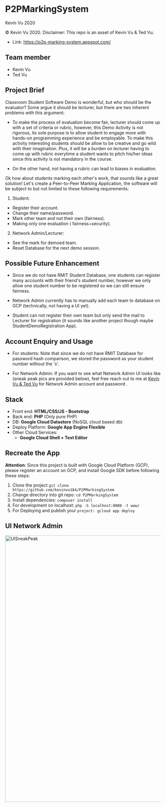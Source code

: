 # P2PMarkingSystem

Kevin Vu 2020

© Kevin Vu 2020. Disclaimer: This repo is an asset of Kevin Vu & Ted Vu.

- Link: https://p2p-marking-system.appspot.com/

## Team member
- Kevin Vu
- Ted Vu

## Project Brief
Classroom Student Software Demo is wonderful, but who should be the evaluator? Some argue it should be lecturer, but there are two inherent problems with this argument:

- To make the process of evaluation become fair, lecturer should come up with a set of criteria or rubric, however, this Demo Activity is not rigorous, its sole purpose is to allow student to engage more with hands-on programming experience and be employable. To make this activity interesting students should be allow to be creative and go wild with their imagination. Plus, it will be a burden on lecturer having to come up with rubric everytime a student wants to pitch his/her ideas since this activity is not mandatory in the course.

- On the other hand, not having a rubric can lead to biases in evaluation.

Ok how about students marking each other's work, that sounds like a great solution! Let's create a Peer-to-Peer Marking Application, the software will be subject to but not limited to these following requirements:

1. Student:
- Register their account.
- Change their name/password.
- Mark other team and not their own (fairness).
- Making only one evaluation ( fairness+security).
2. Network Admin/Lecturer:
- See the mark for demoed team.
- Reset Database for the next demo session.

## Possible Future Enhancement
- Since we do not have RMIT Student Database, one students can register many accounts with their friend's student number, however we only allow one student number to be registered so we can still ensure fairness.

- Network Admin currently has to manually add each team to database on GCP (technically, not having a UI yet).

- Student can not register their own team but only send the mail to Lecturer for registration (it sounds like another project though maybe StudentDemoRegistration App).

## Account Enquiry and Usage
- For students: Note that since we do not have RMIT Database for password hash comparison, we stored the password as your student number without the 's'.

- For Network Admin: If you want to see what Network Admin UI looks like (sneak peak pics are provided below), feel free reach out to me at [Kevin Vu & Ted Vu](mailto:kevinvu184@gmail.com,tedvu184@gmail.com?subject=[GitHub]%20P2PMarkingSystem%20Enquiry) for Network Admin account and password  .

## Stack
- Front end: **HTML/CSS/JS - Bootstrap**
- Back end: **PHP** (Only pure PHP)
- DB: **Google Cloud Datastore** (NoSQL cloud based db)
- Deploy Platform: **Google App Engine Flexible**
- Other Cloud Services:
  - **Google Cloud Shell + Text Editor**

## Recreate the App
**Attention**: Since this project is built with Google Cloud Platform (GCP), please register an account on GCP, and install Google SDK before following these steps:
1. Clone the project `git clone https://github.com/kevinvu184/P2PMarkingSystem`
2. Change directory into git repo: `cd P2PMarkingSystem`
3. Install dependencies: `composer install`
4. For development on localhost: `php -S localhost:8080 -t www/`
5. For Deploying and publish your `project: gcloud app deploy`

## UI Network Admin 

<img width="863" alt="UISneakPeak" src="https://user-images.githubusercontent.com/36873497/77839126-d5578480-71c5-11ea-9c73-5c1607c42de4.PNG">



